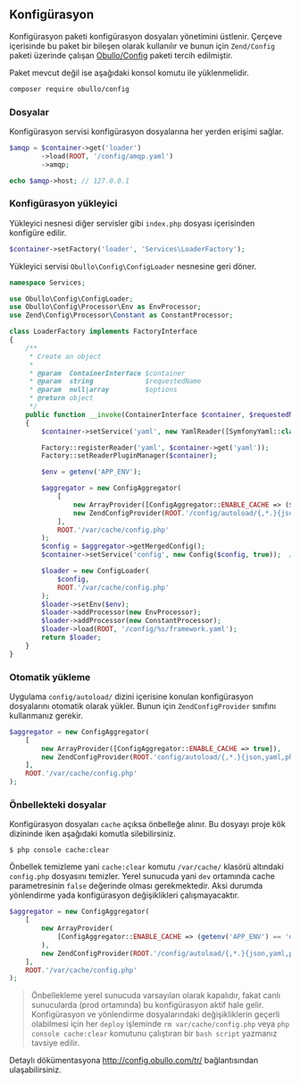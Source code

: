 
## Konfigürasyon

Konfigürasyon paketi konfigürasyon dosyaları yönetimini üstlenir. Çerçeve içerisinde bu paket bir bileşen olarak kullanılır ve bunun için `Zend/Config` paketi üzerinde çalışan <a href="http://config.obullo.com/">Obullo/Config</a> paketi tercih edilmiştir.


Paket mevcut değil ise aşağıdaki konsol komutu ile yüklenmelidir.

```bash
composer require obullo/config
```

### Dosyalar

Konfigürasyon servisi konfigürasyon dosyalarına her yerden erişimi sağlar.

```php
$amqp = $container->get('loader')
        ->load(ROOT, '/config/amqp.yaml')
        ->amqp;

echo $amqp->host; // 127.0.0.1
```

### Konfigürasyon yükleyici

Yükleyici nesnesi diğer servisler gibi `index.php` dosyası içerisinden konfigüre edilir. 

```php
$container->setFactory('loader', 'Services\LoaderFactory');
```

Yükleyici servisi `Obullo\Config\ConfigLoader` nesnesine geri döner.

```php
namespace Services;

use Obullo\Config\ConfigLoader;
use Obullo\Config\Processor\Env as EnvProcessor;
use Zend\Config\Processor\Constant as ConstantProcessor;

class LoaderFactory implements FactoryInterface
{
    /**
     * Create an object
     * 
     * @param  ContainerInterface $container
     * @param  string             $requestedName
     * @param  null|array         $options
     * @return object
     */
    public function __invoke(ContainerInterface $container, $requestedName, array $options = null)
    {
        $container->setService('yaml', new YamlReader([SymfonyYaml::class, 'parse']));

        Factory::registerReader('yaml', $container->get('yaml'));
        Factory::setReaderPluginManager($container);

        $env = getenv('APP_ENV');

        $aggregator = new ConfigAggregator(
            [
                new ArrayProvider([ConfigAggregator::ENABLE_CACHE => ($env == 'dev') ? false : true ]),
                new ZendConfigProvider(ROOT.'/config/autoload/{,*.}{json,yaml,php}'),
            ],
            ROOT.'/var/cache/config.php'
        );
        $config = $aggregator->getMergedConfig();
        $container->setService('config', new Config($config, true));  // Create global config object

        $loader = new ConfigLoader(
            $config,
            ROOT.'/var/cache/config.php'
        );
        $loader->setEnv($env);
        $loader->addProcessor(new EnvProcessor);
        $loader->addProcessor(new ConstantProcessor);
        $loader->load(ROOT, '/config/%s/framework.yaml');
        return $loader;
    }
}
```

### Otomatik yükleme

Uygulama `config/autoload/` dizini içerisine konulan konfigürasyon dosyalarını otomatik olarak yükler. Bunun için `ZendConfigProvider` sınıfını kullanmanız gerekir.

```php
$aggregator = new ConfigAggregator(
    [
        new ArrayProvider([ConfigAggregator::ENABLE_CACHE => true]),
        new ZendConfigProvider(ROOT.'config/autoload/{,*.}{json,yaml,php}'),
    ],
    ROOT.'/var/cache/config.php'
);
```

### Önbellekteki dosyalar

Konfigürasyon dosyaları `cache` açıksa önbelleğe alınır. Bu dosyayı proje kök dizininde iken aşağıdaki komutla silebilirsiniz.

```
$ php console cache:clear
```

Önbellek temizleme yani `cache:clear` komutu `/var/cache/` klasörü altındaki `config.php` dosyasını temizler. Yerel sunucuda yani `dev` ortamında cache parametresinin `false` değerinde olması gerekmektedir. Aksi durumda yönlendirme yada konfigürasyon değişiklikleri çalışmayacaktır.

```php
$aggregator = new ConfigAggregator(
    [
        new ArrayProvider(
            [ConfigAggregator::ENABLE_CACHE => (getenv('APP_ENV') == 'dev') ? false : true ]
        ),
        new ZendConfigProvider(ROOT.'/config/autoload/{,*.}{json,yaml,php}'),
    ],
    ROOT.'/var/cache/config.php'
);
```

> Önbellekleme yerel sunucuda varsayılan olarak kapalıdır, fakat canlı sunucularda (prod ortamında) bu konfigürasyon aktif hale gelir. Konfigürasyon ve yönlendirme dosyalarındaki değişikliklerin geçerli olabilmesi için her `deploy` işleminde `rm var/cache/config.php`  veya `php console cache:clear` komutunu çalıştıran bir `bash script` yazmanız tavsiye edilir. 


Detaylı dökümentasyona <a href="http://config.obullo.com/tr/">http://config.obullo.com/tr/</a> bağlantısından ulaşabilirsiniz.